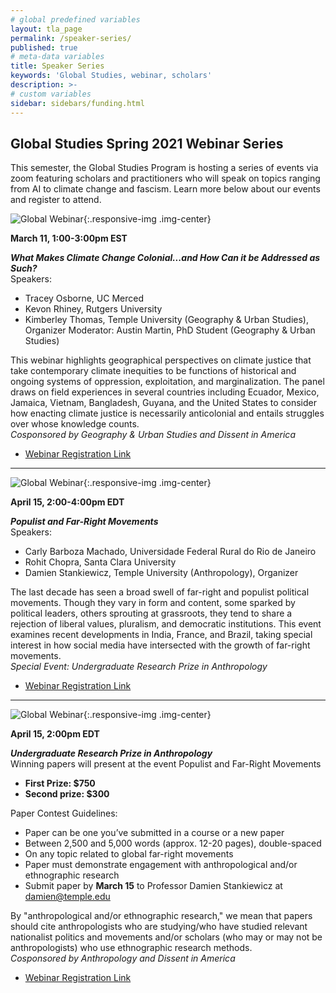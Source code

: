 ```yaml
---
# global predefined variables
layout: tla_page
permalink: /speaker-series/
published: true
# meta-data variables
title: Speaker Series
keywords: 'Global Studies, webinar, scholars'
description: >-
# custom variables
sidebar: sidebars/funding.html  
---
```

## Global Studies Spring 2021 Webinar Series
This semester, the Global Studies Program is hosting a series of events via zoom featuring scholars and practitioners who will speak on topics ranging from AI to climate change and fascism. Learn more below about our events and register to attend.

![Global Webinar]({{site.baseurl}}/media/C-2.png){:.responsive-img .img-center}

**March 11, 1:00-3:00pm EST**<br>

**_What Makes Climate Change Colonial...and How Can it be Addressed as Such?_**<br>
Speakers:
- Tracey Osborne, UC Merced
- Kevon Rhiney, Rutgers University
- Kimberley Thomas, Temple University (Geography & Urban Studies), Organizer Moderator: Austin Martin, PhD Student (Geography & Urban Studies)

This webinar highlights geographical perspectives on climate justice that take contemporary climate inequities to be functions of historical and ongoing systems of oppression, exploitation, and marginalization. The panel draws on field experiences in several countries including Ecuador, Mexico, Jamaica, Vietnam, Bangladesh, Guyana, and the United States to consider how enacting climate justice is necessarily anticolonial and entails struggles over whose knowledge counts.<br>
_Cosponsored by Geography & Urban Studies and Dissent in America_<br>
- [Webinar Registration Link](https://bit.ly/3pY7296)

___

![Global Webinar]({{site.baseurl}}/media/C-3.png){:.responsive-img .img-center}

**April 15, 2:00-4:00pm EDT**<br>

**_Populist and Far-Right Movements_**<br>
Speakers:
- Carly Barboza Machado, Universidade Federal Rural do Rio de Janeiro 
- Rohit Chopra, Santa Clara University
- Damien Stankiewicz, Temple University (Anthropology), Organizer

The last decade has seen a broad swell of far-right and populist political movements. Though they vary in form and content, some sparked by political leaders, others sprouting at grassroots, they tend to share a rejection of liberal values, pluralism, and democratic institutions. This event examines recent developments in India, France, and Brazil, taking special interest in how social media have intersected with the growth of far-right movements.<br>
_Special Event: Undergraduate Research Prize in Anthropology_<br>
- [Webinar Registration Link](https://bit.ly/3pYsA5T)

___

![Global Webinar]({{site.baseurl}}/media/C-4.png){:.responsive-img .img-center}

**April 15, 2:00pm EDT**<br>

**_Undergraduate Research Prize in Anthropology_**<br>
Winning papers will present at the event Populist and Far-Right Movements
- **First Prize: $750** 
- **Second prize: $300**<br>

Paper Contest Guidelines:
- Paper can be one you’ve submitted in a course or a new paper
- Between 2,500 and 5,000 words (approx. 12-20 pages), double-spaced
- On any topic related to global far-right movements
- Paper must demonstrate engagement with anthropological and/or ethnographic research
- Submit paper by **March 15** to Professor Damien Stankiewicz at [damien@temple.edu](mailto:damien@temple.edu)

By "anthropological and/or ethnographic research," we mean that papers should cite anthropologists who are studying/who have studied relevant nationalist politics and movements and/or scholars (who may or may not be anthropologists) who use ethnographic research methods.<br>
_Cosponsored by Anthropology and Dissent in America_
- [Webinar Registration Link](https://bit.ly/3pYsA5T)
